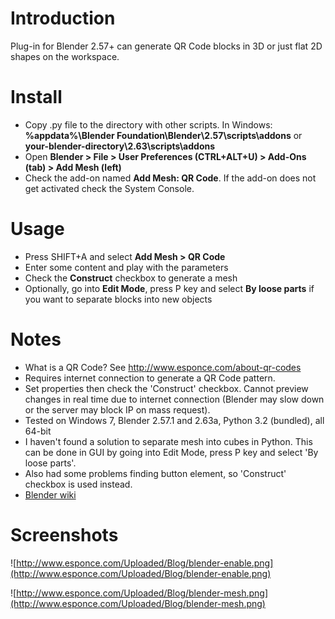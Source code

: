 # Introduction #

Plug-in for Blender 2.57+ can generate QR Code blocks in 3D or just flat 2D shapes on the workspace.

# Install #
  * Copy .py file to the directory with other scripts. In Windows: **%appdata%\Blender Foundation\Blender\2.57\scripts\addons** or **your-blender-directory\2.63\scripts\addons**
  * Open **Blender > File > User Preferences (CTRL+ALT+U) > Add-Ons (tab) > Add Mesh (left)**
  * Check the add-on named **Add Mesh: QR Code**. If the add-on does not get activated check the System Console.

# Usage #
  * Press SHIFT+A and select **Add Mesh > QR Code**
  * Enter some content and play with the parameters
  * Check the **Construct** checkbox to generate a mesh
  * Optionally, go into **Edit Mode**, press P key and select **By loose parts** if you want to separate blocks into new objects

# Notes #
  * What is a QR Code? See http://www.esponce.com/about-qr-codes
  * Requires internet connection to generate a QR Code pattern.
  * Set properties then check the 'Construct' checkbox. Cannot preview changes in real time due to internet connection (Blender may slow down or the server may block IP on mass request).
  * Tested on Windows 7, Blender 2.57.1 and 2.63a, Python 3.2 (bundled), all 64-bit
  * I haven't found a solution to separate mesh into cubes in Python. This can be done in GUI by going into Edit Mode, press P key and select 'By loose parts'.
  * Also had some problems finding button element, so 'Construct' checkbox is used instead.
  * [Blender wiki](http://wiki.blender.org/index.php/Extensions:2.6/Py/Scripts/Add_Mesh/QR_Code_Generator)

# Screenshots #
![http://www.esponce.com/Uploaded/Blog/blender-enable.png](http://www.esponce.com/Uploaded/Blog/blender-enable.png)

![http://www.esponce.com/Uploaded/Blog/blender-mesh.png](http://www.esponce.com/Uploaded/Blog/blender-mesh.png)
